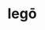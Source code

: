 ---
title: legō
meaning: to read
ch: 1
pos: verb
secondppstem: leg
infend: ere
infhyph: -ere
conjugation: third
---